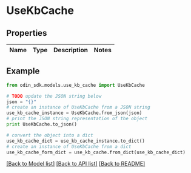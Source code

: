 # UseKbCache


## Properties

Name | Type | Description | Notes
------------ | ------------- | ------------- | -------------

## Example

```python
from odin_sdk.models.use_kb_cache import UseKbCache

# TODO update the JSON string below
json = "{}"
# create an instance of UseKbCache from a JSON string
use_kb_cache_instance = UseKbCache.from_json(json)
# print the JSON string representation of the object
print UseKbCache.to_json()

# convert the object into a dict
use_kb_cache_dict = use_kb_cache_instance.to_dict()
# create an instance of UseKbCache from a dict
use_kb_cache_form_dict = use_kb_cache.from_dict(use_kb_cache_dict)
```
[[Back to Model list]](../README.md#documentation-for-models) [[Back to API list]](../README.md#documentation-for-api-endpoints) [[Back to README]](../README.md)



